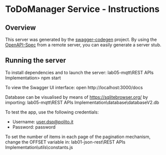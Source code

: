# ToDoManager Service - Instructions

## Overview
This server was generated by the [swagger-codegen](https://github.com/swagger-api/swagger-codegen) project.  By using the [OpenAPI-Spec](https://github.com/OAI/OpenAPI-Specification) from a remote server, you can easily generate a server stub.

## Running the server

To install dependencies and to launch the server:
lab05-mqtt\REST APIs Implementation> npm start

To view the Swagger UI interface:
open http://localhost:3000/docs

Database can be visualised by means of https://sqlitebrowser.org/ by importing:
lab05-mqtt\REST APIs Implementation\database\databaseV2.db

To test the app, use the following credentials:
- Username: user.dsp@polito.it
- Password: password


To set the number of items in each page of the pagination mechanism, change the OFFSET variable in:
lab01-json-rest\REST APIs Implementation\utils\constants.js
